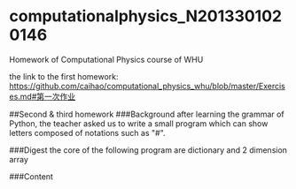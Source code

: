 # computationalphysics_N2013301020146
Homework of Computational Physics course of WHU

the link to the first homework:  https://github.com/caihao/computational_physics_whu/blob/master/Exercises.md#第一次作业


##Second & third homework
###Background
after learning the grammar of Python, the teacher asked us to write a small program which can show letters composed of notations such as "#".

###Digest
the core of the following program are dictionary and 2 dimension array

###Content
